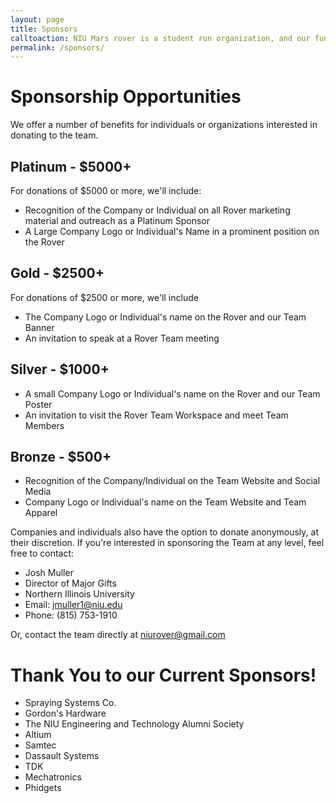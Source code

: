 ```yaml
---
layout: page
title: Sponsors
calltoaction: NIU Mars rover is a student run organization, and our funding comes from both the college and outside sponsors. The club's purpose is to educate and prepare students for life after graduation &mdash; applying the skills they learn in the classroom on real world design challenges.  We rely on generous sponsorship to help us accomplish that goal. If you are interested in sponsoring us, or would like to get in contact, please email us at <a href="mailto:niurover@gmail.com">niurover@gmail.com</a>.
permalink: /sponsors/
---
```


# Sponsorship Opportunities

We offer a number of benefits for individuals or organizations interested in donating to the team.

## Platinum - $5000+

For donations of $5000 or more, we'll include:

* Recognition of the Company or Individual on all Rover marketing material and outreach as a Platinum Sponsor
* A Large Company Logo or Individual's Name in a prominent position on the Rover

## Gold - $2500+

For donations of $2500 or more, we'll include

* The Company Logo or Individual's name on the Rover and our Team Banner
* An invitation to speak at a Rover Team meeting

## Silver - $1000+

* A small Company Logo or Individual's name on the Rover and our Team Poster
* An invitation to visit the Rover Team Workspace and meet Team Members

## Bronze - $500+

* Recognition of the Company/Individual on the Team Website and Social Media
* Company Logo or Individual's name on the Team Website and Team Apparel

Companies and individuals also have the option to donate anonymously, at their discretion. If you're interested in sponsoring the Team at any level, feel free to contact:

* Josh Muller
* Director of Major Gifts
* Northern Illinois University
* Email: [jmuller1@niu.edu](mailto:jmuller1@niu.edu)
* Phone: (815) 753-1910

Or, contact the team directly at [niurover@gmail.com](mailto:niurover@gmail.com)

# Thank You to our Current Sponsors!

* Spraying Systems Co.
* Gordon's Hardware
* The NIU Engineering and Technology Alumni Society
* Altium
* Samtec
* Dassault Systems
* TDK
* Mechatronics
* Phidgets
